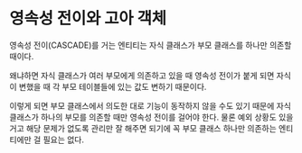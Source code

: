 # 영속성 전이와 고아 객체

영속성 전이(CASCADE)를 거는 엔티티는 자식 클래스가 부모 클래스를 하나만 의존할 때이다.

왜냐하면 자식 클래스가 여러 부모에게 의존하고 있을 때 영속성 전이가 붙게 되면 자식이 변했을 때 각 부모 테이블들에 있는 값도 변하기 때문이다.

이렇게 되면 부모 클래스에서 의도한 대로 기능이 동작하지 않을 수도 있기 때문에 자식 클래스가 하나의 부모를 의존할 때만 영속성 전이를 걸어야 한다. 물론 예외 상황도 있을 거고 해당 문제가 없도록 관리만 잘 해주면 되기에 꼭 부모 클래스 하나만 의존하는 엔티티에만 걸 필요는 없다.